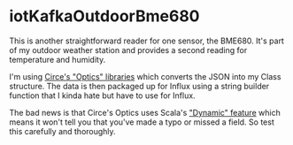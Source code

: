# iotKafkaOutdoorBme680

This is another straightforward reader for one sensor, the BME680. It's part of my outdoor weather station and provides a second reading for temperature and humidity. 

I'm using [Circe's "Optics" libraries](https://circe.github.io/circe/optics.html) which converts
 the JSON into my Class structure. The data is then packaged up for Influx using a string builder function that I kinda hate but have to
use for Influx.

The bad news is that Circe's Optics uses Scala's ["Dynamic" feature](https://stackoverflow.com/questions/15799811/how-does-type-dynamic-work-and-how-to-use-it) 
which means it won't tell you that you've made a typo or missed a field. So test this carefully and 
thoroughly.
